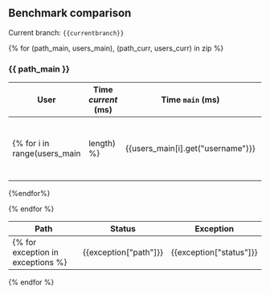 ## Benchmark comparison

Current branch: `{{currentbranch}}`

{% for (path_main, users_main), (path_curr, users_curr) in zip %}
### {{ path_main }}

| User | Time _current_ (ms) | Time `main` (ms) | Ratio _current_/`main` | Size _current_ (Kb) | Size `main` (Kb) |
| -- | -- | -- | -- | -- | -- |
{% for i in range(users_main|length) %}| {{users_main[i].get("username")}} | {{users_curr[i].get('time')}} | {{users_main[i].get('time')}} | {% if (users_curr[i].get('time') / users_main[i].get('time')) > 1 %} :rage: {% endif %} {{ "%.2f"| format(users_curr[i].get('time') / users_main[i].get('time')) }} | {{users_curr[i].get('size')}} |{{users_main[i].get('size')}} |
{%endfor%}

{% endfor %}

| Path | Status | Exception |
| -- | -- | -- |
{% for exception in exceptions %}| {{exception["path"]}} | {{exception["status"]}} | {{exception["exception"] ~ " " ~ exception["detail"] ~ string}} |
{% endfor %}
